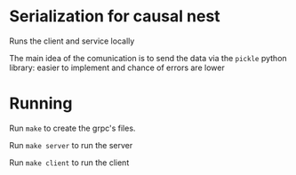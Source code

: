 # Serialization for causal nest

Runs the client and service locally

The main idea of the comunication is to send the data via the `pickle` python library: easier to implement and chance of errors are lower

# Running

Run `make` to create the grpc's files. 

Run `make server` to run the server

Run `make client` to run the client
